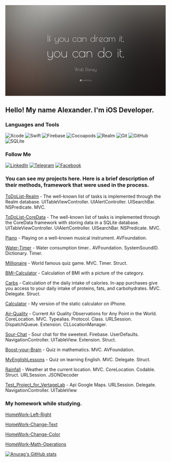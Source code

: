 [![Header](https://github.com/gwair1989/gwair1989/blob/main/Assets/Quotefancy-22528-3840x2160.png)](https://github.com/gwair1989)

## Hello! My name Alexander. I'm iOS Developer.

### Languages and Tools

![Xcode](https://img.shields.io/badge/-Xcode-090909?style=for-the-badge&logo=xcode)
![Swift](https://img.shields.io/badge/-Swift-090909?style=for-the-badge&logo=swift)
![Firebase](https://img.shields.io/badge/-firebase-090909?style=for-the-badge&logo=Firebase)
![Cocoapods](https://img.shields.io/badge/-Cocoapods-090909?style=for-the-badge&logo=Cocoapods)
![Realm](https://img.shields.io/badge/-Realm-090909?style=for-the-badge&logo=Realm)
![Git](https://img.shields.io/badge/-Git-090909?style=for-the-badge&logo=Git)
![GitHub](https://img.shields.io/badge/-GitHub-090909?style=for-the-badge&logo=GitHub)
![SQLite](https://img.shields.io/badge/-SQLite-090909?style=for-the-badge&logo=SQLite)

### Follow Me

[![LinkedIn](https://img.shields.io/badge/-LinkedIn-090909?style=for-the-badge&logo=LinkedIn)](https://www.linkedin.com/in/gwair)
[![Telegram](https://img.shields.io/badge/-Telegram-090909?style=for-the-badge&logo=Telegram)](https://t.me/gwair)
[![Facebook](https://img.shields.io/badge/-Facebook-090909?style=for-the-badge&logo=Facebook)](https://www.facebook.com/alexander.halypa/)

### You can see my projects here. Here is a brief description of their methods, framework that were used in the process.

[ToDoList-Realm](https://github.com/gwair1989/ToDoList-Realm) - The well-known list of tasks is implemented through the Realm database. UITableViewController. UIAlertController. UISearchBar. NSPredicate. MVC.

[ToDoList-CoreData](https://github.com/gwair1989/ToDoList-CoreData) - The well-known list of tasks is implemented through the CoreData framework with storing data in a SQLite database. 
UITableViewController. UIAlertController. UISearchBar. NSPredicate. MVC.

[Piano](https://github.com/gwair1989/Piano) - Playing on a well-known musical instrument. AVFoundation. 

[Water-Timer](https://github.com/gwair1989/Water-Timer) - Water consumption timer.. AVFoundation. SystemSoundID. Dictionary. Timer. 

[Millionaire](https://github.com/gwair1989/Millionaire) - World famous quiz game. MVC. Timer. Struct. 

[BMI-Calculator](https://github.com/gwair1989/BMI-Calculator) - Calculation of BMI with a picture of the category.

[Carbs](https://github.com/gwair1989/Carbs) - 
Calculation of the daily intake of calories. In-app purchases give you access to your daily intake of proteins, fats, and carbohydrates. MVC. Delegate. Struct.

[Calculator](https://github.com/gwair1989/Calculator) - My version of the static calculator on iPhone. 

[Air-Quality](https://github.com/gwair1989/Air-Quality) - Current Air Quality Observations for Any Point in the World. CoreLocation. МVC. Typealias. Protocol. Class. URLSession. DispatchQueue. Extension. CLLocationManager. 

[Sour-Chat](https://github.com/gwair1989/Sour-Chat) - Sour chat for the sweetest. Firebase. UserDefaults. NavigationController. UITableView. Extension. Struct.

[Boost-your-Brain](https://github.com/gwair1989/Boost-your-Brain) - Quiz in mathematics. MVC. AVFoundation. 

[MyEnglishLessons](https://github.com/gwair1989/Piano) - Quiz on learning English. MVC. Delegate. Struct. 

[Rainfall](https://github.com/gwair1989/Rainfall) - Weather at the current location. MVC. CoreLocation. Codable. Struct. URLSession. JSONDecoder

[Test_Project_for_VertageLab](https://github.com/gwair1989/Test_Project_for_VertageLab) -  Api Google Maps. URLSession. Delegate. NavigationController. UITableView


### My homework while studying.
[HomeWork-Left-Right](https://github.com/gwair1989/HomeWork-Left-Right)

[HomeWork-Change-Text](https://github.com/gwair1989/HomeWork-Change-Text)

[HomeWork-Change-Color](https://github.com/gwair1989/HomeWork-Change-Color)

[HomeWork-Math-Operations](https://github.com/gwair1989/HomeWork-Math-Operations)


[![Anurag's GitHub stats](https://github-readme-stats.vercel.app/api?username=gwair1989&show_icons=true)](https://github.com/anuraghazra/github-readme-stats)

